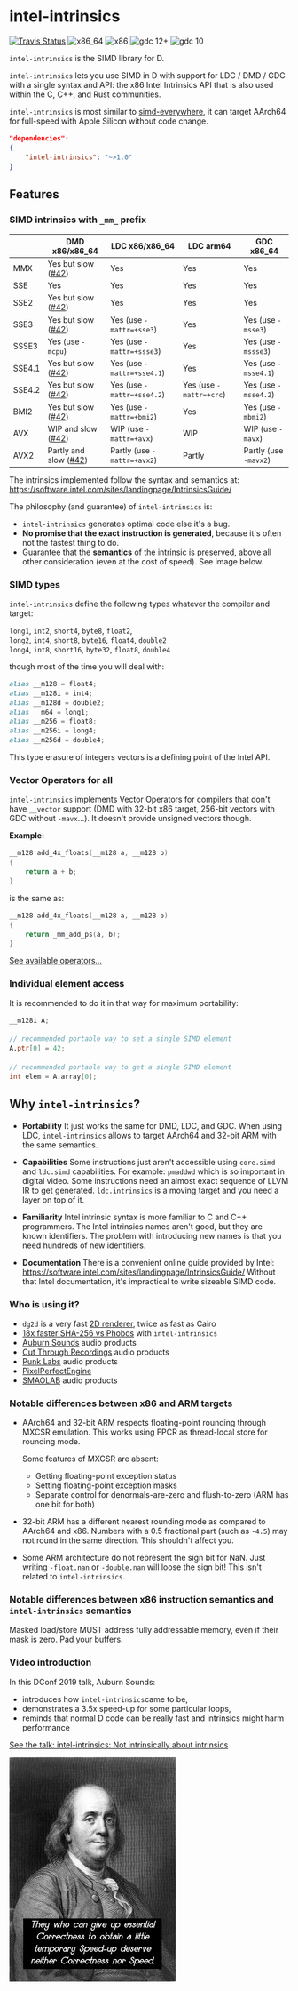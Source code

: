 
# intel-intrinsics

[![Travis Status](https://api.travis-ci.com/AuburnSounds/intel-intrinsics.svg?branch=master)](https://travis-ci.com/AuburnSounds/intel-intrinsics)
![x86_64](https://github.com/AuburnSounds/intel-intrinsics/workflows/x86_64/badge.svg)
![x86](https://github.com/AuburnSounds/intel-intrinsics/workflows/x86/badge.svg)
![gdc 12+](https://github.com/AuburnSounds/intel-intrinsics/workflows/gdc/badge.svg)
![gdc 10](https://github.com/AuburnSounds/intel-intrinsics/workflows/gdc-old/badge.svg)

`intel-intrinsics` is the SIMD library for D.

`intel-intrinsics` lets you use SIMD in D with support for LDC / DMD / GDC with a single syntax and API: the x86 Intel Intrinsics API that is also used within the C, C++, and Rust communities.

`intel-intrinsics` is most similar to [simd-everywhere](https://github.com/simd-everywhere/simde), it can target AArch64 for full-speed with Apple Silicon without code change.

```json
"dependencies":
{
    "intel-intrinsics": "~>1.0"
}
```

## Features

### SIMD intrinsics with `_mm_` prefix

|       | DMD x86/x86_64        | LDC x86/x86_64         | LDC arm64            | GDC x86_64              |
|-------|-----------------------|------------------------|----------------------|-------------------------|
| MMX   | Yes but slow ([#42](https://github.com/AuburnSounds/intel-intrinsics/issues/42)) | Yes                      | Yes    | Yes |
| SSE   | Yes | Yes                      | Yes    | Yes |
| SSE2  | Yes but slow ([#42](https://github.com/AuburnSounds/intel-intrinsics/issues/42)) | Yes                      | Yes    | Yes |
| SSE3  | Yes but slow ([#42](https://github.com/AuburnSounds/intel-intrinsics/issues/42)) | Yes (use `-mattr=+sse3`)   | Yes    | Yes (use `-msse3`) |
| SSSE3 | Yes (use `-mcpu`) | Yes (use `-mattr=+ssse3`)  | Yes    | Yes  (use `-mssse3`) |
| SSE4.1| Yes but slow ([#42](https://github.com/AuburnSounds/intel-intrinsics/issues/42)) | Yes (use `-mattr=+sse4.1`) | Yes    | Yes  (use `-msse4.1`) |
| SSE4.2| Yes but slow ([#42](https://github.com/AuburnSounds/intel-intrinsics/issues/42)) | Yes (use `-mattr=+sse4.2`) | Yes (use `-mattr=+crc`)   | Yes (use `-msse4.2`) |
| BMI2  | Yes but slow ([#42](https://github.com/AuburnSounds/intel-intrinsics/issues/42)) | Yes (use `-mattr=+bmi2`)   | Yes | Yes (use `-mbmi2`)  |
| AVX   | WIP and slow ([#42](https://github.com/AuburnSounds/intel-intrinsics/issues/42)) | WIP (use `-mattr=+avx`) | WIP | WIP (use `-mavx`) |
| AVX2  | Partly and slow ([#42](https://github.com/AuburnSounds/intel-intrinsics/issues/42)) | Partly (use `-mattr=+avx2`) | Partly | Partly (use `-mavx2`) |

The intrinsics implemented follow the syntax and semantics at: https://software.intel.com/sites/landingpage/IntrinsicsGuide/

The philosophy (and guarantee) of `intel-intrinsics` is:
 - `intel-intrinsics` generates optimal code else it's a bug.
 - **No promise that the exact instruction is generated**, because it's often not the fastest thing to do.
 - Guarantee that the **semantics** of the intrinsic is preserved, above all other consideration (even at the cost of speed). See image below.

### SIMD types

`intel-intrinsics` define the following types whatever the compiler and target:

`long1`, `int2`, `short4`, `byte8`, `float2`,  
`long2`, `int4`, `short8`, `byte16`, `float4`, `double2`  
`long4`, `int8`, `short16`, `byte32`, `float8`, `double4`

though most of the time you will deal with:
```d
alias __m128 = float4; 
alias __m128i = int4;
alias __m128d = double2;
alias __m64 = long1;
alias __m256 = float8; 
alias __m256i = long4;
alias __m256d = double4;
```

This type erasure of integers vectors is a defining point of the Intel API.


### Vector Operators for all

`intel-intrinsics` implements Vector Operators for compilers that don't have `__vector` support (DMD with 32-bit x86 target, 256-bit vectors with GDC without `-mavx`...). It doesn't provide unsigned vectors though.

**Example:**
```d
__m128 add_4x_floats(__m128 a, __m128 b)
{
    return a + b;
}
```
is the same as:
```d
__m128 add_4x_floats(__m128 a, __m128 b)
{
    return _mm_add_ps(a, b);
}
```

[See available operators...](https://dlang.org/spec/simd.html#vector_op_intrinsics)


### Individual element access

It is recommended to do it in that way for maximum portability:
```d
__m128i A;

// recommended portable way to set a single SIMD element
A.ptr[0] = 42; 

// recommended portable way to get a single SIMD element
int elem = A.array[0];
```


## Why `intel-intrinsics`?

- **Portability** 
  It just works the same for DMD, LDC, and GDC.
  When using LDC, `intel-intrinsics` allows to target AArch64 and 32-bit ARM with the same semantics.

- **Capabilities**
  Some instructions just aren't accessible using `core.simd` and `ldc.simd` capabilities. For example: `pmaddwd` which is so important in digital video. Some instructions need an almost exact sequence of LLVM IR to get generated. `ldc.intrinsics` is a moving target and you need a layer on top of it.
  
- **Familiarity**
  Intel intrinsic syntax is more familiar to C and C++ programmers. 
The Intel intrinsics names  aren't good, but they are known identifiers.
The problem with introducing new names is that you need hundreds of new identifiers.

- **Documentation**
There is a convenient online guide provided by Intel:
https://software.intel.com/sites/landingpage/IntrinsicsGuide/
Without that Intel documentation, it's impractical to write sizeable SIMD code.


### Who is using it?

- `dg2d` is a very fast [2D renderer](https://github.com/cerjones/dg2d), twice as fast as Cairo
- [18x faster SHA-256 vs Phobos](https://github.com/AuburnSounds/intel-intrinsics/blob/master/examples/sha256/source/main.d) with `intel-intrinsics`
- [Auburn Sounds](https://www.auburnsounds.com/) audio products
- [Cut Through Recordings](https://www.cutthroughrecordings.com/) audio products
- [Punk Labs](https://punklabs.com/) audio products
- [PixelPerfectEngine](https://github.com/ZILtoid1991/pixelperfectengine)
- [SMAOLAB](https://smaolab.org/) audio products


### Notable differences between x86 and ARM targets

- AArch64 and 32-bit ARM respects floating-point rounding through MXCSR emulation.
  This works using FPCR as thread-local store for rounding mode.

  Some features of MXCSR are absent:
  - Getting floating-point exception status
  - Setting floating-point exception masks
  - Separate control for denormals-are-zero and flush-to-zero (ARM has one bit for both)

- 32-bit ARM has a different nearest rounding mode as compared to AArch64 and x86. Numbers with a 0.5 fractional part (such as `-4.5`) may not round in the same direction. This shouldn't affect you.

- Some ARM architecture do not represent the sign bit for NaN. Just writing `-float.nan` or `-double.nan` will loose the sign bit! This isn't related to `intel-intrinsics`.

### Notable differences between x86 instruction semantics and `intel-intrinsics` semantics

Masked load/store MUST address fully addressable memory, even if their mask is zero. Pad your buffers.



### Video introduction

In this DConf 2019 talk, Auburn Sounds:
- introduces how `intel-intrinsics`came to be, 
- demonstrates a 3.5x speed-up for some particular loops,
- reminds that normal D code can be really fast and intrinsics might harm performance

[See the talk: intel-intrinsics: Not intrinsically about intrinsics](https://www.youtube.com/watch?v=cmswsx1_BUQ)

<img alt="Ben Franklin" src="https://raw.githubusercontent.com/AuburnSounds/intel-intrinsics/master/ben.jpg">

